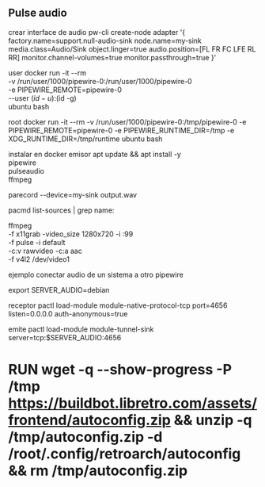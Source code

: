 ## Pulse audio

crear interface de audio 
pw-cli create-node adapter '{ factory.name=support.null-audio-sink node.name=my-sink media.class=Audio/Sink object.linger=true audio.position=[FL FR FC LFE RL RR] monitor.channel-volumes=true monitor.passthrough=true }'


user
docker run -it --rm \
  -v /run/user/1000/pipewire-0:/run/user/1000/pipewire-0 \
  -e PIPEWIRE_REMOTE=pipewire-0 \
  --user $(id -u):$(id -g) \
  ubuntu bash

root
docker run -it --rm   -v /run/user/1000/pipewire-0:/tmp/pipewire-0   -e PIPEWIRE_REMOTE=pipewire-0 -e PIPEWIRE_RUNTIME_DIR=/tmp -e XDG_RUNTIME_DIR=/tmp/runtime ubuntu bash 


instalar en docker emisor
apt update && apt install -y \
    pipewire \
    pulseaudio \
    ffmpeg


  

parecord --device=my-sink output.wav


pacmd list-sources  | grep name:


ffmpeg \
  -f x11grab -video_size 1280x720 -i :99 \
  -f pulse -i default \
  -c:v rawvideo -c:a aac \
  -f v4l2 /dev/video1




ejemplo conectar audio de un sistema a otro pipewire 

export SERVER_AUDIO=debian

receptor 
pactl load-module module-native-protocol-tcp port=4656 listen=0.0.0.0 auth-anonymous=true

emite 
pactl load-module module-tunnel-sink server=tcp:$SERVER_AUDIO:4656


# RUN wget -q --show-progress -P /tmp https://buildbot.libretro.com/assets/frontend/autoconfig.zip && unzip -q /tmp/autoconfig.zip -d  /root/.config/retroarch/autoconfig && rm /tmp/autoconfig.zip
